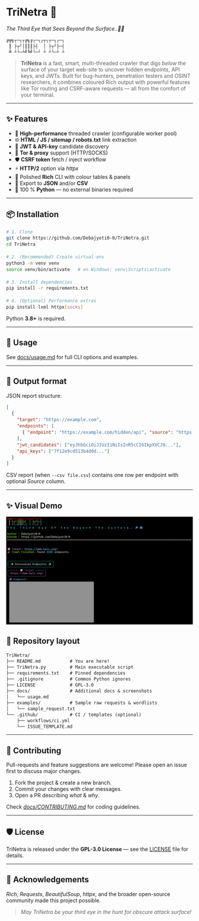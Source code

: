 # TriNetra 🔱

*The Third Eye that Sees Beyond the Surface..🔎🌐*

```text
╔╦╗┬─┐┬╔╗╔┌─┐┌┬┐┬─┐┌─┐
 ║ ├┬┘│║║║├┤  │ ├┬┘├─┤
 ╩ ┴└─┴╝╚╝└─┘ ┴ ┴└─┴ ┴
```

&#x20;

> **TriNetra** is a fast, smart, multi-threaded crawler that digs *below* the surface of your target web-site to uncover hidden endpoints, API keys, and JWTs. Built for bug-hunters, penetration testers and OSINT researchers, it combines coloured Rich output with powerful features like Tor routing and CSRF-aware requests
> — all from the comfort of your terminal.

---

## ✨ Features

* 🚀 **High-performance** threaded crawler (configurable worker pool)
* 🌐 **HTML / JS / sitemap / robots.txt** link extraction
* 🔑 **JWT & API-key** candidate discovery
* 🧅 **Tor & proxy** support (HTTP/SOCKS)
* 🛡️ **CSRF token** fetch / inject workflow
* ⚡ **HTTP/2** option via *httpx*
* 🎨 Polished **Rich** CLI with colour tables & panels
* 💾 Export to **JSON** and/or **CSV**
* 🐍 100 % **Python** — no external binaries required

---

## 📦 Installation

```bash
# 1. Clone
git clone https://github.com/Debajyoti0-0/TriNetra.git
cd TriNetra

# 2. (Recommended) Create virtual-env
python3 -m venv venv
source venv/bin/activate   # on Windows: venv\Scripts\activate

# 3. Install dependencies
pip install -r requirements.txt

# 4. (Optional) Performance extras
pip install lxml httpx[socks]
```

Python **3.8+** is required.

---

## 📘 Usage

See [docs/usage.md](docs/usage.md) for full CLI options and examples.

---

## 📝 Output format

JSON report structure:

```json
[
  {
    "target": "https://example.com",
    "endpoints": [
      { "endpoint": "https://example.com/hidden/api", "source": "https://example.com/dashboard" }
    ],
    "jwt_candidates": ["eyJhbGciOiJIUzI1NiIsInR5cCI6IkpXVCJ9..."],
    "api_keys": ["7f12e9cd513b4d0d..."]
  }
]
```

CSV report (when `--csv file.csv`) contains one row per endpoint with optional *Source* column.

---

## ✨ Visual Demo

![alt text](https://github.com/Debajyoti0-0/TriNetra/blob/main/img/TriNetra.png)

## 📂 Repository layout

```text
TriNetra/
├── README.md           # You are here!
├── TriNetra.py         # Main executable script
├── requirements.txt    # Pinned dependencies
├── .gitignore          # Common Python ignores
├── LICENSE             # GPL-3.0
├── docs/               # Additional docs & screenshots
│   └── usage.md
├── examples/           # Sample raw requests & wordlists
│   └── sample_request.txt
└── .github/            # CI / templates (optional)
    ├── workflows/ci.yml
    └── ISSUE_TEMPLATE.md
```

---

## 🤝 Contributing

Pull-requests and feature suggestions are welcome! Please open an issue first to discuss major changes.

1. Fork the project & create a new branch.
2. Commit your changes with clear messages.
3. Open a PR describing *what* & *why*.

Check *[docs/CONTRIBUTING.md](docs/CONTRIBUTING.md)* for coding guidelines.

---

## 🛡️ License

TriNetra is released under the **GPL-3.0 License** — see the [LICENSE](LICENSE) file for details.

---

## 🙏 Acknowledgements

*Rich*, *Requests*, *BeautifulSoup*, *httpx*, and the broader open-source community made this project possible.

> *May TriNetra be your third eye in the hunt for obscure attack surface!*
